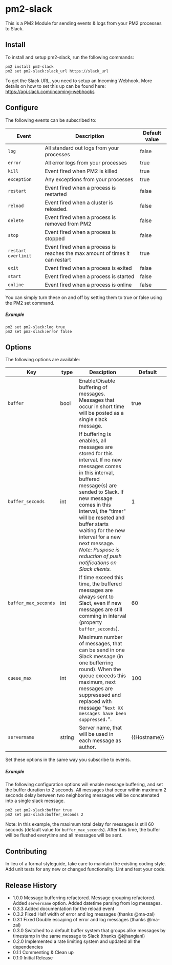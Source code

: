 # pm2-slack

This is a PM2 Module for sending events & logs from your PM2 processes to Slack.

## Install

To install and setup pm2-slack, run the following commands:

```
pm2 install pm2-slack
pm2 set pm2-slack:slack_url https://slack_url
```

To get the Slack URL, you need to setup an Incoming Webhook. More details on how to set this up can be found here: https://api.slack.com/incoming-webhooks

## Configure

The following events can be subscribed to:

| Event               | Description                                                                  | Default value | 
|---------------------|------------------------------------------------------------------------------|---------------|
| `log`               | All standard out logs from your processes                                    | false         |
| `error`             | All error logs from your processes                                           | true          |
| `kill`              | Event fired when PM2 is killed                                               | true          |
| `exception`         | Any exceptions from your processes                                           | true          |
| `restart`           | Event fired when a process is restarted                                      | false         |
| `reload`            | Event fired when a cluster is reloaded.                                      | false         |
| `delete`            | Event fired when a process is removed from PM2                               | false         |
| `stop`              | Event fired when a process is stopped                                        | false         |
| `restart overlimit` | Event fired when a process is reaches the max amount of times it can restart | true          |
| `exit`              | Event fired when a process is exited                                         | false         |
| `start`             | Event fired when a process is started                                        | false         |
| `online`            | Event fired when a process is online                                         | false         |

You can simply turn these on and off by setting them to true or false using the PM2 set command.

##### Example

```
pm2 set pm2-slack:log true
pm2 set pm2-slack:error false
```

## Options

The following options are available:

| Key                  | type   | Desciption                                         | Default |
|----------------------|--------|----------------------------------------------------|---------|
| `buffer`             | bool   | Enable/Disable buffering of messages. Messages that occur in short time will be posted as a single slack message. | true |
| `buffer_seconds`     | int    | If buffering is enables, all messages are stored for this interval. If no new messages comes in this interval, buffered message(s) are sended to Slack. If new message comes in this interval, the "timer" will be reseted and buffer starts waiting for the new interval for a new next message. *Note: Puspose is reduction of push notifications on Slack clients.* | 1 |
| `buffer_max_seconds` | int    | If time exceed this time, the buffered messages are always sent to Slact, even if new messages are still comming in interval (property `buffer_seconds`). | 60 |
| `queue_max`          | int    | Maximum number of messages, that can be send in one Slack message (in one bufferring round). When the queue exceeds this maximum, next messages are suppresesed and replaced with message "`Next XX messages have been suppressed.`". | 100 |
| `servername`         | string | Server name, that will be used in each message as author. | {{Hostname}}

Set these options in the same way you subscribe to events.


##### Example

The following configuration options will enable message buffering, and set the buffer duration to 2 seconds. 
All messages that occur within maximum 2 seconds delay between two neighboring messages will be concatenated into
a single slack message.

```
pm2 set pm2-slack:buffer true
pm2 set pm2-slack:buffer_seconds 2
```

Note: In this example, the maximum total delay for messages is still 60 seconds (default value for `buffer_max_seconds`). After this time, the buffer will be flushed
everytime and all messages will be sent.


## Contributing

In lieu of a formal styleguide, take care to maintain the existing coding style. Add unit tests for any new or changed functionality. Lint and test your code.

## Release History
- 1.0.0 Message bufferring refactored. Message grouping refactored. Added `servername` option.
        Added datetime parsing from log messages.
- 0.3.3 Added documentation for the reload event
- 0.3.2 Fixed Half width of error and log messages (thanks @ma-zal)
- 0.3.1 Fixed Double escaping of error and log messages (thanks @ma-zal)
- 0.3.0 Switched to a default buffer system that groups alike messages by timestamp in the same message to Slack (thanks @kjhangiani)
- 0.2.0 Implemented a rate limiting system and updated all the dependencies
- 0.1.1 Commenting & Clean up
- 0.1.0 Initial Release
